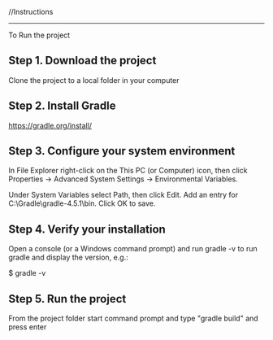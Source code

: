 //Instructions

*************************
To Run the project

Step 1. Download the project
-----------------------------
Clone the project to a local folder in your computer


Step 2. Install Gradle
---------------------
https://gradle.org/install/



Step 3. Configure your system environment
-----------------------------------------
In File Explorer right-click on the This PC (or Computer) icon, then click Properties -> Advanced System Settings -> Environmental Variables.

Under System Variables select Path, then click Edit. Add an entry for C:\Gradle\gradle-4.5.1\bin. Click OK to save.


Step 4. Verify your installation
--------------------------------
Open a console (or a Windows command prompt) and run gradle -v to run gradle and display the version, e.g.:

$ gradle -v


Step 5. Run the project
-----------------------

From the project folder start command prompt and type "gradle build" and press enter











